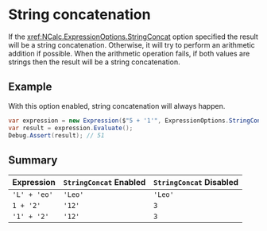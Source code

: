 ﻿# String concatenation

If the <xref:NCalc.ExpressionOptions.StringConcat> option specified the result will be a string concatenation. 
Otherwise, it will try to perform an arithmetic addition if possible. When the arithmetic operation fails, if both values are
strings then the result will be a string concatenation.

## Example

With this option enabled, string concatenation will always happen.

```csharp
var expression = new Expression($"5 + '1'", ExpressionOptions.StringConcat);
var result = expression.Evaluate();
Debug.Assert(result); // 51
```

## Summary

| Expression   | `StringConcat` Enabled | `StringConcat` Disabled |
|--------------|------------------------|-------------------------|
| `'L' + 'eo'` | `'Leo'`                | `'Leo'`                 |
| `1 + '2'`    | `'12'`                 | `3`                     |
| `'1' + '2'`  | `'12'`                 | `3`                     |
